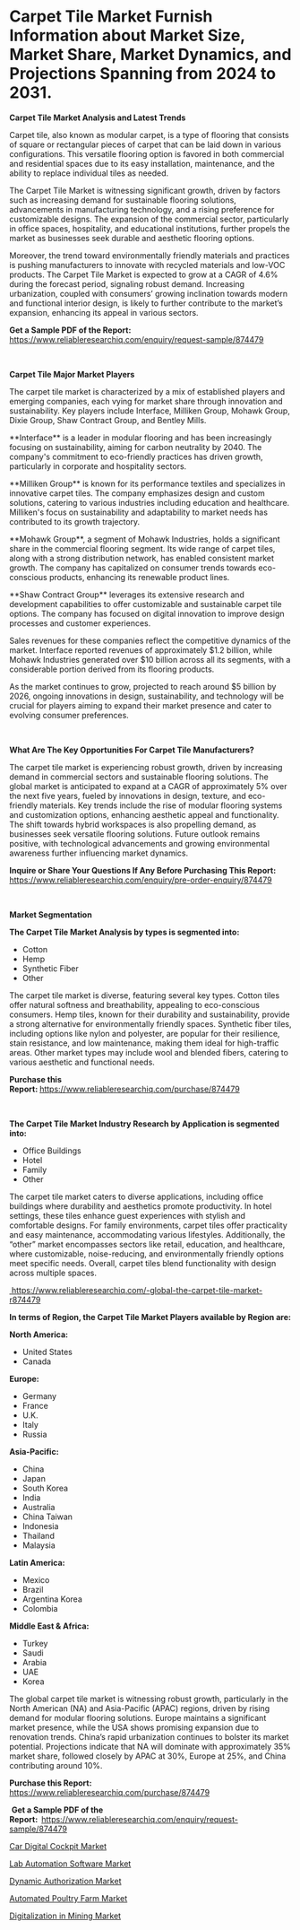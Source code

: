 <p><h1>Carpet Tile Market Furnish Information about Market Size, Market Share, Market Dynamics, and Projections Spanning from 2024 to 2031.</h1></p><p><strong>Carpet Tile Market Analysis and Latest Trends</strong></p>
<p><p>Carpet tile, also known as modular carpet, is a type of flooring that consists of square or rectangular pieces of carpet that can be laid down in various configurations. This versatile flooring option is favored in both commercial and residential spaces due to its easy installation, maintenance, and the ability to replace individual tiles as needed. </p><p>The Carpet Tile Market is witnessing significant growth, driven by factors such as increasing demand for sustainable flooring solutions, advancements in manufacturing technology, and a rising preference for customizable designs. The expansion of the commercial sector, particularly in office spaces, hospitality, and educational institutions, further propels the market as businesses seek durable and aesthetic flooring options. </p><p>Moreover, the trend toward environmentally friendly materials and practices is pushing manufacturers to innovate with recycled materials and low-VOC products. The Carpet Tile Market is expected to grow at a CAGR of 4.6% during the forecast period, signaling robust demand. Increasing urbanization, coupled with consumers’ growing inclination towards modern and functional interior design, is likely to further contribute to the market’s expansion, enhancing its appeal in various sectors.</p></p>
<p><strong>Get a Sample PDF of the Report:&nbsp;</strong> <a href="https://www.reliableresearchiq.com/enquiry/request-sample/874479">https://www.reliableresearchiq.com/enquiry/request-sample/874479</a></p>
<p>&nbsp;</p>
<p><strong>Carpet Tile Major Market Players</strong></p>
<p><p>The carpet tile market is characterized by a mix of established players and emerging companies, each vying for market share through innovation and sustainability. Key players include Interface, Milliken Group, Mohawk Group, Dixie Group, Shaw Contract Group, and Bentley Mills.</p><p>**Interface** is a leader in modular flooring and has been increasingly focusing on sustainability, aiming for carbon neutrality by 2040. The company's commitment to eco-friendly practices has driven growth, particularly in corporate and hospitality sectors.</p><p>**Milliken Group** is known for its performance textiles and specializes in innovative carpet tiles. The company emphasizes design and custom solutions, catering to various industries including education and healthcare. Milliken's focus on sustainability and adaptability to market needs has contributed to its growth trajectory.</p><p>**Mohawk Group**, a segment of Mohawk Industries, holds a significant share in the commercial flooring segment. Its wide range of carpet tiles, along with a strong distribution network, has enabled consistent market growth. The company has capitalized on consumer trends towards eco-conscious products, enhancing its renewable product lines.</p><p>**Shaw Contract Group** leverages its extensive research and development capabilities to offer customizable and sustainable carpet tile options. The company has focused on digital innovation to improve design processes and customer experiences.</p><p>Sales revenues for these companies reflect the competitive dynamics of the market. Interface reported revenues of approximately $1.2 billion, while Mohawk Industries generated over $10 billion across all its segments, with a considerable portion derived from its flooring products.</p><p>As the market continues to grow, projected to reach around $5 billion by 2026, ongoing innovations in design, sustainability, and technology will be crucial for players aiming to expand their market presence and cater to evolving consumer preferences.</p></p>
<p>&nbsp;</p>
<p><strong>What Are The Key Opportunities For Carpet Tile Manufacturers?</strong></p>
<p><p>The carpet tile market is experiencing robust growth, driven by increasing demand in commercial sectors and sustainable flooring solutions. The global market is anticipated to expand at a CAGR of approximately 5% over the next five years, fueled by innovations in design, texture, and eco-friendly materials. Key trends include the rise of modular flooring systems and customization options, enhancing aesthetic appeal and functionality. The shift towards hybrid workspaces is also propelling demand, as businesses seek versatile flooring solutions. Future outlook remains positive, with technological advancements and growing environmental awareness further influencing market dynamics.</p></p>
<p><strong>Inquire or Share Your Questions If Any Before Purchasing This Report:</strong> <a href="https://www.reliableresearchiq.com/enquiry/pre-order-enquiry/874479">https://www.reliableresearchiq.com/enquiry/pre-order-enquiry/874479</a></p>
<p>&nbsp;</p>
<p><strong>Market Segmentation</strong></p>
<p><strong>The Carpet Tile Market Analysis by types is segmented into:</strong></p>
<p><ul><li>Cotton</li><li>Hemp</li><li>Synthetic Fiber</li><li>Other</li></ul></p>
<p><p>The carpet tile market is diverse, featuring several key types. Cotton tiles offer natural softness and breathability, appealing to eco-conscious consumers. Hemp tiles, known for their durability and sustainability, provide a strong alternative for environmentally friendly spaces. Synthetic fiber tiles, including options like nylon and polyester, are popular for their resilience, stain resistance, and low maintenance, making them ideal for high-traffic areas. Other market types may include wool and blended fibers, catering to various aesthetic and functional needs.</p></p>
<p><strong>Purchase this Report:&nbsp;</strong><a href="https://www.reliableresearchiq.com/purchase/874479">https://www.reliableresearchiq.com/purchase/874479</a></p>
<p>&nbsp;</p>
<p><strong>The Carpet Tile Market Industry Research by Application is segmented into:</strong></p>
<p><ul><li>Office Buildings</li><li>Hotel</li><li>Family</li><li>Other</li></ul></p>
<p><p>The carpet tile market caters to diverse applications, including office buildings where durability and aesthetics promote productivity. In hotel settings, these tiles enhance guest experiences with stylish and comfortable designs. For family environments, carpet tiles offer practicality and easy maintenance, accommodating various lifestyles. Additionally, the “other” market encompasses sectors like retail, education, and healthcare, where customizable, noise-reducing, and environmentally friendly options meet specific needs. Overall, carpet tiles blend functionality with design across multiple spaces.</p></p>
<p><a href="https://www.reliableresearchiq.com/-global-the-carpet-tile-market-r874479">&nbsp;https://www.reliableresearchiq.com/-global-the-carpet-tile-market-r874479</a></p>
<p><strong>In terms of Region, the Carpet Tile Market Players available by Region are:</strong></p>
<p>
    <p> <strong> North America: </strong>
        <ul>
            <li>United States</li>
            <li>Canada</li>
        </ul>
        </p> 
    <p> <strong> Europe: </strong>
        <ul>
            <li>Germany</li>
            <li>France</li>
            <li>U.K.</li>
            <li>Italy</li>
            <li>Russia</li>
        </ul>
        </p> 
    <p> <strong> Asia-Pacific: </strong>
        <ul>
            <li>China</li>
            <li>Japan</li>
            <li>South Korea</li>
            <li>India</li>
            <li>Australia</li>
            <li>China Taiwan</li>
            <li>Indonesia</li>
            <li>Thailand</li>
            <li>Malaysia</li>
        </ul>
        </p> 
    <p> <strong> Latin America: </strong>
        <ul>
            <li>Mexico</li>
            <li>Brazil</li>
            <li>Argentina Korea</li>
            <li>Colombia</li>
        </ul>
        </p> 
    <p> <strong> Middle East & Africa: </strong>
        <ul>
            <li>Turkey</li>
            <li>Saudi</li>
            <li>Arabia</li>
            <li>UAE</li>
            <li>Korea</li>
        </ul>
    </p>
    </p>
<p><p>The global carpet tile market is witnessing robust growth, particularly in the North American (NA) and Asia-Pacific (APAC) regions, driven by rising demand for modular flooring solutions. Europe maintains a significant market presence, while the USA shows promising expansion due to renovation trends. China’s rapid urbanization continues to bolster its market potential. Projections indicate that NA will dominate with approximately 35% market share, followed closely by APAC at 30%, Europe at 25%, and China contributing around 10%.</p></p>
<p><strong>Purchase this Report: </strong><a href="https://www.reliableresearchiq.com/purchase/874479">https://www.reliableresearchiq.com/purchase/874479</a></p>
<p>&nbsp;<strong>Get a Sample PDF of the Report:&nbsp;&nbsp;</strong><a href="https://www.reliableresearchiq.com/enquiry/request-sample/874479">https://www.reliableresearchiq.com/enquiry/request-sample/874479</a></p>
<p><strong></strong></p>
<p><p><a href="https://www.linkedin.com/pulse/emerging-opportunities-challenges-global-car-digital-cockpit-08yzf?trackingId=zbQt82iNRRuTIgNJvwQ0JQ%3D%3D">Car Digital Cockpit Market</a></p><p><a href="https://www.linkedin.com/pulse/global-lab-automation-software-market-product-type-application-bfwkf?trackingId=5tOvs%2BEqR4O%2Fiiz%2F9CigVQ%3D%3D">Lab Automation Software Market</a></p><p><a href="https://www.linkedin.com/pulse/dynamic-authorization-market-research-report-includes-analysis-b9m8f?trackingId=XXzs1iAfTc2yS%2BaA0Jpfog%3D%3D">Dynamic Authorization Market</a></p><p><a href="https://www.linkedin.com/pulse/global-automated-poultry-farm-industry-analysis-share-growth-igqif?trackingId=n%2B3pdpioTfSxDLlTglanbQ%3D%3D">Automated Poultry Farm Market</a></p><p><a href="https://www.linkedin.com/pulse/emerging-opportunities-challenges-global-digitalization-mining-nux7f?trackingId=Y8J5Z65OTBOESeSiFwtT4g%3D%3D">Digitalization in Mining Market</a></p></p>